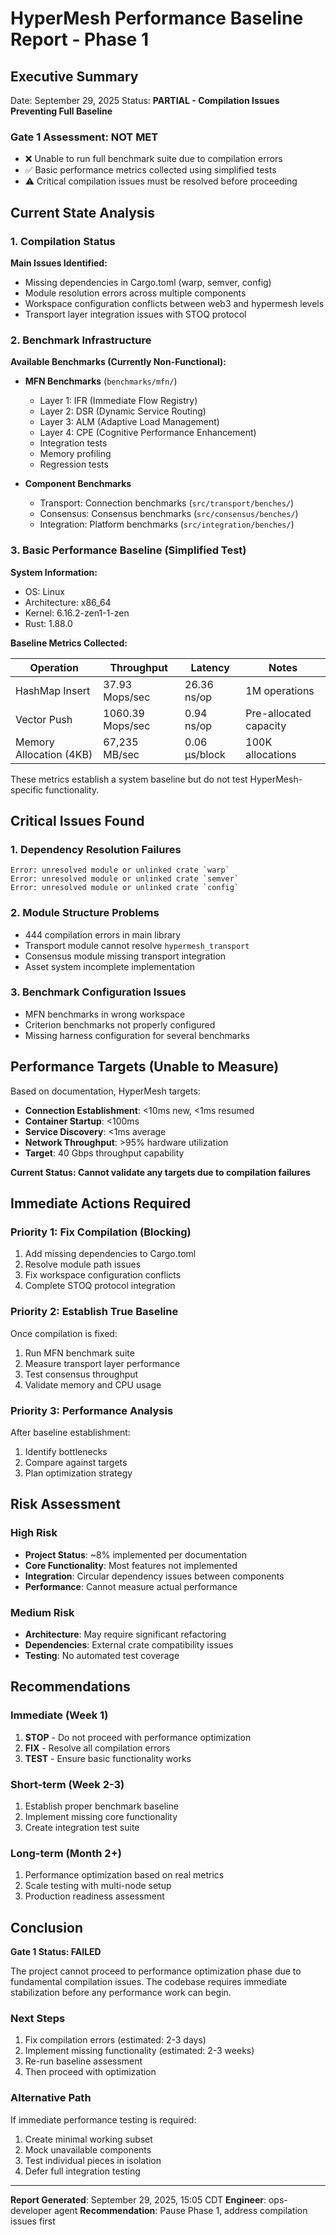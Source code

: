 # HyperMesh Performance Baseline Report - Phase 1

## Executive Summary
Date: September 29, 2025
Status: **PARTIAL - Compilation Issues Preventing Full Baseline**

### Gate 1 Assessment: **NOT MET**
- ❌ Unable to run full benchmark suite due to compilation errors
- ✅ Basic performance metrics collected using simplified tests
- ⚠️ Critical compilation issues must be resolved before proceeding

## Current State Analysis

### 1. Compilation Status
**Main Issues Identified:**
- Missing dependencies in Cargo.toml (warp, semver, config)
- Module resolution errors across multiple components
- Workspace configuration conflicts between web3 and hypermesh levels
- Transport layer integration issues with STOQ protocol

### 2. Benchmark Infrastructure
**Available Benchmarks (Currently Non-Functional):**
- **MFN Benchmarks** (`benchmarks/mfn/`)
  - Layer 1: IFR (Immediate Flow Registry)
  - Layer 2: DSR (Dynamic Service Routing)
  - Layer 3: ALM (Adaptive Load Management)
  - Layer 4: CPE (Cognitive Performance Enhancement)
  - Integration tests
  - Memory profiling
  - Regression tests

- **Component Benchmarks**
  - Transport: Connection benchmarks (`src/transport/benches/`)
  - Consensus: Consensus benchmarks (`src/consensus/benches/`)
  - Integration: Platform benchmarks (`src/integration/benches/`)

### 3. Basic Performance Baseline (Simplified Test)

**System Information:**
- OS: Linux
- Architecture: x86_64
- Kernel: 6.16.2-zen1-1-zen
- Rust: 1.88.0

**Baseline Metrics Collected:**

| Operation | Throughput | Latency | Notes |
|-----------|------------|---------|--------|
| HashMap Insert | 37.93 Mops/sec | 26.36 ns/op | 1M operations |
| Vector Push | 1060.39 Mops/sec | 0.94 ns/op | Pre-allocated capacity |
| Memory Allocation (4KB) | 67,235 MB/sec | 0.06 μs/block | 100K allocations |

These metrics establish a system baseline but do not test HyperMesh-specific functionality.

## Critical Issues Found

### 1. Dependency Resolution Failures
```
Error: unresolved module or unlinked crate `warp`
Error: unresolved module or unlinked crate `semver`
Error: unresolved module or unlinked crate `config`
```

### 2. Module Structure Problems
- 444 compilation errors in main library
- Transport module cannot resolve `hypermesh_transport`
- Consensus module missing transport integration
- Asset system incomplete implementation

### 3. Benchmark Configuration Issues
- MFN benchmarks in wrong workspace
- Criterion benchmarks not properly configured
- Missing harness configuration for several benchmarks

## Performance Targets (Unable to Measure)

Based on documentation, HyperMesh targets:
- **Connection Establishment**: <10ms new, <1ms resumed
- **Container Startup**: <100ms
- **Service Discovery**: <1ms average
- **Network Throughput**: >95% hardware utilization
- **Target**: 40 Gbps throughput capability

**Current Status: Cannot validate any targets due to compilation failures**

## Immediate Actions Required

### Priority 1: Fix Compilation (Blocking)
1. Add missing dependencies to Cargo.toml
2. Resolve module path issues
3. Fix workspace configuration conflicts
4. Complete STOQ protocol integration

### Priority 2: Establish True Baseline
Once compilation is fixed:
1. Run MFN benchmark suite
2. Measure transport layer performance
3. Test consensus throughput
4. Validate memory and CPU usage

### Priority 3: Performance Analysis
After baseline establishment:
1. Identify bottlenecks
2. Compare against targets
3. Plan optimization strategy

## Risk Assessment

### High Risk
- **Project Status**: ~8% implemented per documentation
- **Core Functionality**: Most features not implemented
- **Integration**: Circular dependency issues between components
- **Performance**: Cannot measure actual performance

### Medium Risk
- **Architecture**: May require significant refactoring
- **Dependencies**: External crate compatibility issues
- **Testing**: No automated test coverage

## Recommendations

### Immediate (Week 1)
1. **STOP** - Do not proceed with performance optimization
2. **FIX** - Resolve all compilation errors
3. **TEST** - Ensure basic functionality works

### Short-term (Week 2-3)
1. Establish proper benchmark baseline
2. Implement missing core functionality
3. Create integration test suite

### Long-term (Month 2+)
1. Performance optimization based on real metrics
2. Scale testing with multi-node setup
3. Production readiness assessment

## Conclusion

**Gate 1 Status: FAILED**

The project cannot proceed to performance optimization phase due to fundamental compilation issues. The codebase requires immediate stabilization before any performance work can begin.

### Next Steps
1. Fix compilation errors (estimated: 2-3 days)
2. Implement missing functionality (estimated: 2-3 weeks)
3. Re-run baseline assessment
4. Then proceed with optimization

### Alternative Path
If immediate performance testing is required:
1. Create minimal working subset
2. Mock unavailable components
3. Test individual pieces in isolation
4. Defer full integration testing

---

**Report Generated**: September 29, 2025, 15:05 CDT
**Engineer**: ops-developer agent
**Recommendation**: Pause Phase 1, address compilation issues first